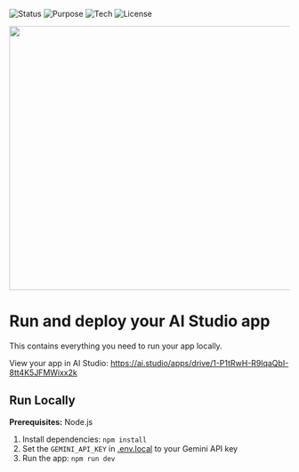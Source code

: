 ![Status](https://img.shields.io/badge/status-learning%20project-yellow)
![Purpose](https://img.shields.io/badge/purpose-ATS%20Optimization-green)
![Tech](https://img.shields.io/badge/tech-AI%20Analysis-blue)
![License](https://img.shields.io/badge/license-MIT-green)

<div align="center">
<img width="1200" height="475" alt="GHBanner" src="https://github.com/user-attachments/assets/0aa67016-6eaf-458a-adb2-6e31a0763ed6" />
</div>

# Run and deploy your AI Studio app

This contains everything you need to run your app locally.

View your app in AI Studio: https://ai.studio/apps/drive/1-P1tRwH-R9lqaQbI-8tt4K5JFMWixx2k

## Run Locally

**Prerequisites:**  Node.js


1. Install dependencies:
   `npm install`
2. Set the `GEMINI_API_KEY` in [.env.local](.env.local) to your Gemini API key
3. Run the app:
   `npm run dev`
